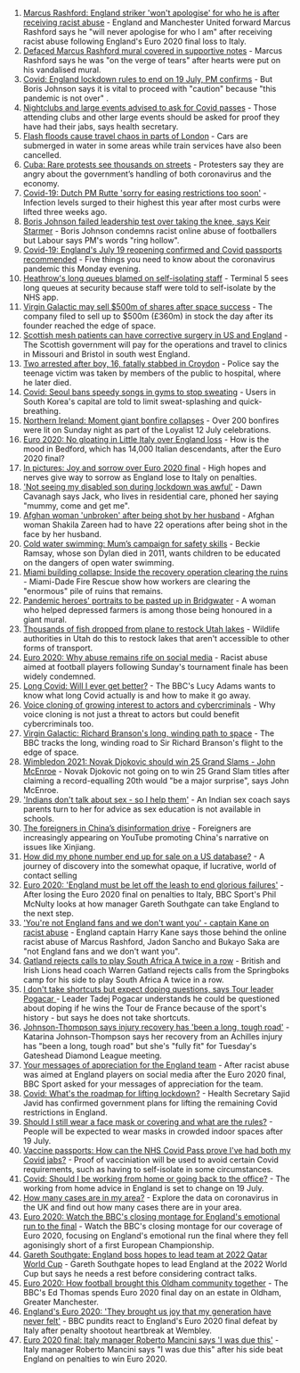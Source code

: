 1. [Marcus Rashford: England striker 'won't apologise' for who he is after receiving racist abuse](https://www.bbc.co.uk/sport/football/57814154) - England and Manchester United forward Marcus Rashford says he "will never apologise for who I am" after receiving racist abuse following England's Euro 2020 final loss to Italy.
2. [Defaced Marcus Rashford mural covered in supportive notes](https://www.bbc.co.uk/news/uk-england-manchester-57806142) - Marcus Rashford says he was "on the verge of tears" after hearts were put on his vandalised mural.
3. [Covid: England lockdown rules to end on 19 July, PM confirms](https://www.bbc.co.uk/news/uk-57809691) - But Boris Johnson says it is vital to proceed with "caution" because "this pandemic is not over" .
4. [Nightclubs and large events advised to ask for Covid passes](https://www.bbc.co.uk/news/business-57811067) - Those attending clubs and other large events should be asked for proof they have had their jabs, says health secretary.
5. [Flash floods cause travel chaos in parts of London](https://www.bbc.co.uk/news/uk-england-london-57805391) - Cars are submerged in water in some areas while train services have also been cancelled.
6. [Cuba: Rare protests see thousands on streets](https://www.bbc.co.uk/news/world-latin-america-57803481) - Protesters say they are angry about the government’s handling of both coronavirus and the economy.
7. [Covid-19: Dutch PM Rutte 'sorry for easing restrictions too soon'](https://www.bbc.co.uk/news/world-europe-57811538) - Infection levels surged to their highest this year after most curbs were lifted three weeks ago.
8. [Boris Johnson failed leadership test over taking the knee, says Keir Starmer](https://www.bbc.co.uk/news/uk-politics-57778668) - Boris Johnson condemns racist online abuse of footballers but Labour says PM's words "ring hollow".
9. [Covid-19: England's July 19 reopening confirmed and Covid passports recommended](https://www.bbc.co.uk/news/uk-57809399) - Five things you need to know about the coronavirus pandemic this Monday evening.
10. [Heathrow's long queues blamed on self-isolating staff](https://www.bbc.co.uk/news/business-57804447) - Terminal 5 sees long queues at security because staff were told to self-isolate by the NHS app.
11. [Virgin Galactic may sell $500m of shares after space success](https://www.bbc.co.uk/news/business-57810029) - The company filed to sell up to $500m (£360m) in stock the day after its founder reached the edge of space.
12. [Scottish mesh patients can have corrective surgery in US and England](https://www.bbc.co.uk/news/uk-scotland-57806904) - The Scottish government will pay for the operations and travel to clinics in Missouri and Bristol in south west England.
13. [Two arrested after boy, 16, fatally stabbed in Croydon](https://www.bbc.co.uk/news/uk-england-london-57814253) - Police say the teenage victim was taken by members of the public to hospital, where he later died.
14. [Covid: Seoul bans speedy songs in gyms to stop sweating](https://www.bbc.co.uk/news/world-asia-57798520) - Users in South Korea's capital are told to limit sweat-splashing and quick-breathing.
15. [Northern Ireland: Moment giant bonfire collapses](https://www.bbc.co.uk/news/uk-57810745) - Over 200 bonfires were lit on Sunday night as part of the Loyalist 12 July celebrations.
16. [Euro 2020: No gloating in Little Italy over England loss](https://www.bbc.co.uk/news/uk-england-beds-bucks-herts-57783715) - How is the mood in Bedford, which has 14,000 Italian descendants, after the Euro 2020 final?
17. [In pictures: Joy and sorrow over Euro 2020 final](https://www.bbc.co.uk/news/in-pictures-57796519) - High hopes and nerves give way to sorrow as England lose to Italy on penalties.
18. ['Not seeing my disabled son during lockdown was awful'](https://www.bbc.co.uk/news/uk-wales-57782572) - Dawn Cavanagh says Jack, who lives in residential care, phoned her saying "mummy, come and get me".
19. [Afghan woman 'unbroken' after being shot by her husband](https://www.bbc.co.uk/news/world-asia-57779841) - Afghan woman Shakila Zareen had to have 22 operations after being shot in the face by her husband.
20. [Cold water swimming: Mum’s campaign for safety skills](https://www.bbc.co.uk/news/uk-57777429) - Beckie Ramsay, whose son Dylan died in 2011, wants children to be educated on the dangers of open water swimming.
21. [Miami building collapse: Inside the recovery operation clearing the ruins](https://www.bbc.co.uk/news/world-us-canada-57795441) - Miami-Dade Fire Rescue show how workers are clearing the "enormous" pile of ruins that remains.
22. [Pandemic heroes' portraits to be pasted up in Bridgwater](https://www.bbc.co.uk/news/uk-england-somerset-57788657) - A woman who helped depressed farmers is among those being honoured in a giant mural.
23. [Thousands of fish dropped from plane to restock Utah lakes](https://www.bbc.co.uk/news/world-us-canada-57793082) - Wildlife authorities in Utah do this to restock lakes that aren't accessible to other forms of transport.
24. [Euro 2020: Why abuse remains rife on social media](https://www.bbc.co.uk/news/technology-57803940) - Racist abuse aimed at football players following Sunday's tournament finale has been widely condemned.
25. [Long Covid: Will I ever get better?](https://www.bbc.co.uk/news/uk-scotland-57693637) - The BBC's Lucy Adams wants to know what long Covid actually is and how to make it go away.
26. [Voice cloning of growing interest to actors and cybercriminals](https://www.bbc.co.uk/news/business-57761873) - Why voice cloning is not just a threat to actors but could benefit cybercriminals too.
27. [Virgin Galactic: Richard Branson's long, winding path to space](https://www.bbc.co.uk/news/science-environment-57798167) - The BBC tracks the long, winding road to Sir Richard Branson's flight to the edge of space.
28. [Wimbledon 2021: Novak Djokovic should win 25 Grand Slams - John McEnroe](https://www.bbc.co.uk/sport/tennis/57768307) - Novak Djokovic not going on to win 25 Grand Slam titles after claiming a record-equalling 20th would "be a major surprise", says John McEnroe.
29. ['Indians don't talk about sex - so I help them'](https://www.bbc.co.uk/news/stories-56838660) - An Indian sex coach says parents turn to her for advice as sex education is not available in schools.
30. [The foreigners in China’s disinformation drive](https://www.bbc.co.uk/news/world-asia-china-57780023) - Foreigners are increasingly appearing on YouTube promoting China's narrative on issues like Xinjiang.
31. [How did my phone number end up for sale on a US database?](https://www.bbc.co.uk/news/technology-57443597) - A journey of discovery into the somewhat opaque, if lucrative, world of contact selling
32. [Euro 2020: 'England must be let off the leash to end glorious failures'](https://www.bbc.co.uk/sport/football/57807877) - After losing the Euro 2020 final on penalties to Italy, BBC Sport's Phil McNulty looks at how manager Gareth Southgate can take England to the next step.
33. ['You're not England fans and we don't want you' - captain Kane on racist abuse](https://www.bbc.co.uk/sport/football/57813679) - England captain Harry Kane says those behind the online racist abuse of Marcus Rashford, Jadon Sancho and Bukayo Saka are "not England fans and we don't want you".
34. [Gatland rejects calls to play South Africa A twice in a row](https://www.bbc.co.uk/sport/rugby-union/57810953) - British and Irish Lions head coach Warren Gatland rejects calls from the Springboks camp for his side to play South Africa A twice in a row.
35. [I don't take shortcuts but expect doping questions, says Tour leader Pogacar ](https://www.bbc.co.uk/sport/cycling/57800746) - Leader Tadej Pogacar understands he could be questioned about doping if he wins the Tour de France because of the sport's history - but says he does not take shortcuts.
36. [Johnson-Thompson says injury recovery has 'been a long, tough road'](https://www.bbc.co.uk/sport/athletics/57809989) - Katarina Johnson-Thompson says her recovery from an Achilles injury has "been a long, tough road" but she's "fully fit" for Tuesday's Gateshead Diamond League meeting.
37. [Your messages of appreciation for the England team](https://www.bbc.co.uk/sport/football/57808570) - After racist abuse was aimed at England players on social media after the Euro 2020 final, BBC Sport asked for your messages of appreciation for the team.
38. [Covid: What's the roadmap for lifting lockdown?](https://www.bbc.co.uk/news/explainers-52530518) - Health Secretary Sajid Javid has confirmed government plans for lifting the remaining Covid restrictions in England.
39. [Should I still wear a face mask or covering and what are the rules?](https://www.bbc.co.uk/news/health-51205344) - People will be expected to wear masks in crowded indoor spaces after 19 July.
40. [Vaccine passports: How can the NHS Covid Pass prove I've had both my Covid jabs?](https://www.bbc.co.uk/news/explainers-55718553) - Proof of vacciniation will be used to avoid certain Covid requirements, such as having to self-isolate in some circumstances.
41. [Covid: Should I be working from home or going back to the office?](https://www.bbc.co.uk/news/business-52567567) - The working from home advice in England is set to change on 19 July.
42. [How many cases are in my area?](https://www.bbc.co.uk/news/uk-51768274) - Explore the data on coronavirus in the UK and find out how many cases there are in your area.
43. [Euro 2020: Watch the BBC's closing montage for England's emotional run to the final](https://www.bbc.co.uk/sport/av/football/57805083) - Watch the BBC's closing montage for our coverage of Euro 2020, focusing on England's emotional run the final where they fell agonisingly short of a first European Championship.
44. [Gareth Southgate: England boss hopes to lead team at 2022 Qatar World Cup](https://www.bbc.co.uk/sport/football/57802291) - Gareth Southgate hopes to lead England at the 2022 World Cup but says he needs a rest before considering contract talks.
45. [Euro 2020: How football brought this Oldham community together](https://www.bbc.co.uk/news/uk-england-57802604) - The BBC's Ed Thomas spends Euro 2020 final day on an estate in Oldham, Greater Manchester.
46. [England's Euro 2020: 'They brought us joy that my generation have never felt'](https://www.bbc.co.uk/sport/football/57800201) - BBC pundits react to England's Euro 2020 final defeat by Italy after penalty shootout heartbreak at Wembley.
47. [Euro 2020 final: Italy manager Roberto Mancini says 'I was due this'](https://www.bbc.co.uk/sport/football/57800386) - Italy manager Roberto Mancini says "I was due this" after his side beat England on penalties to win Euro 2020.
